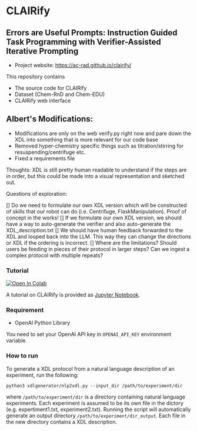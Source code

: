 # CLAIRify
## Errors are Useful Prompts: Instruction Guided Task Programming with Verifier-Assisted Iterative Prompting

- Project website: https://ac-rad.github.io/clairify/

This repository contains
- The source code for CLAIRify
- Dataset (Chem-RnD and Chem-EDU)
- CLAIRify web interface

## Albert's Modifications:

- Modifications are only on the web verify.py right now and pare down the XDL into something that is more relevant for our code base
- Removed hyper-chemistry specific things such as titration/stirring for resuspending/centrifuge etc.
- Fixed a requirements file

Thoughts:
XDL is still pretty human readable to understand if the steps are in order, but this could be made into a visual representation and sketched out.

Questions of exploration: 

[] Do we need to formulate our own XDL version which will be constructed of skills that our robot can do (i.e. Centrifuge, FlaskManipulation). Proof of concept in the works!
[] If we formulate our own XDL version, we should have a way to auto-generate the verifier and also auto-generate the XDL_description.txt
[] We should have human feedback forwarded to the XDL and looped back into the LLM. This way they can change the directions or XDL if the ordering is incorrect. 
[] Where are the limitations? Should users be feeding in pieces of their protocol in larger steps? Can we ingest a complex protocol with multiple repeats? 

### Tutorial
[![Open In Colab](https://colab.research.google.com/assets/colab-badge.svg)](https://colab.research.google.com/github/ac-rad/xdl-generation/blob/master/tutorial.ipynb)

A tutorial on CLAIRify is provided as [Jupyter Notebook](https://github.com/ac-rad/xdl-generation/blob/master/tutorial.ipynb).

### Requirement
- OpenAI Python Library

You need to set your OpenAI API key in `OPENAI_API_KEY` environment variable.

### How to run
To generate a XDL protocol from a natural language description of an experiment, run the following: 

`python3 xdlgenerator/nlp2xdl.py --input_dir /path/to/experiment/dir` 

where `/path/to/experiment/dir` is a directory containing natural language experiments. Each experiment is assumed to be its own file in the dictory (e.g. expertiment1.txt, experiment2.txt). Running the script will automatically generate an output directory `/path/to/experiment/dir_output`. Each file in the new directory contains a XDL description.
